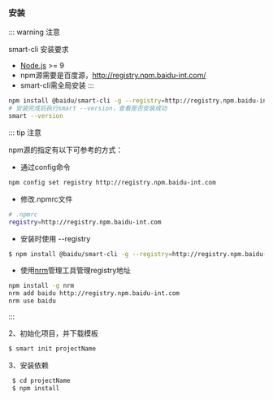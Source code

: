 ###  安装

::: warning 注意

smart-cli 安装要求
- [Node.js](https://nodejs.org/en/) >= 9
- npm源需要是百度源，http://registry.npm.baidu-int.com/
- smart-cli需全局安装
:::

```sh
npm install @baidu/smart-cli -g --registry=http://registry.npm.baidu-int.com
# 安装完成后执行smart --version，查看是否安装成功
smart --version

```
::: tip 注意

npm源的指定有以下可参考的方式：
- 通过config命令
```sh
npm config set registry http://registry.npm.baidu-int.com
```

- 修改.npmrc文件
```sh
# .npmrc
registry=http://registry.npm.baidu-int.com
```

- 安装时使用 --registry
```sh
$ npm install @baidu/smart-cli -g --registry=http://registry.npm.baidu-int.com
```

- 使用[nrm](https://www.npmjs.com/package/nrm)管理工具管理registry地址
```sh
npm install -g nrm
nrm add baidu http://registry.npm.baidu-int.com
nrm use baidu
```

:::

2、初始化项目，并下载模板
```sh
$ smart init projectName
```

3、安装依赖
```sh
 $ cd projectName
 $ npm install
```
